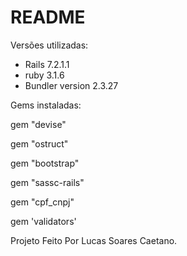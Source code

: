 # README

Versões utilizadas:
  - Rails 7.2.1.1
  - ruby 3.1.6
  - Bundler version 2.3.27

Gems instaladas:

  gem "devise"

  gem "ostruct"

  gem "bootstrap"

  gem "sassc-rails"

  gem "cpf_cnpj"

  gem 'validators'

Projeto Feito Por Lucas Soares Caetano.
